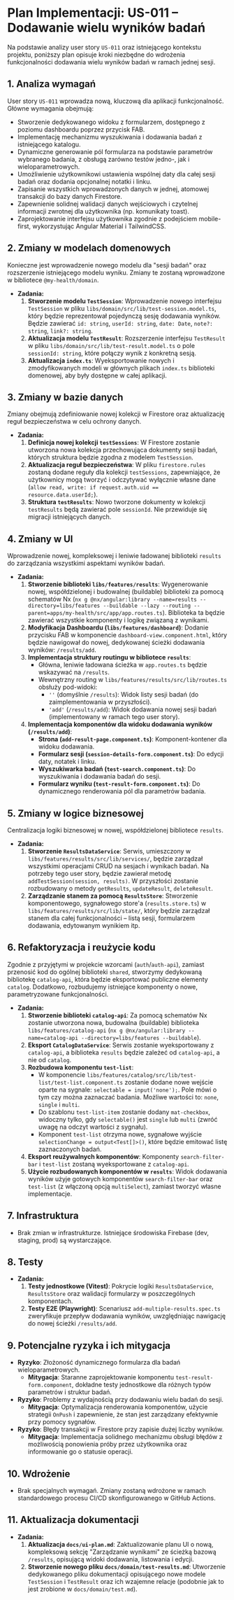 # Plan Implementacji: US-011 – Dodawanie wielu wyników badań

Na podstawie analizy user story `US-011` oraz istniejącego kontekstu projektu, poniższy plan opisuje kroki niezbędne do wdrożenia funkcjonalności dodawania wielu wyników badań w ramach jednej sesji.

## 1. Analiza wymagań

User story `US-011` wprowadza nową, kluczową dla aplikacji funkcjonalność. Główne wymagania obejmują:
- Stworzenie dedykowanego widoku z formularzem, dostępnego z poziomu dashboardu poprzez przycisk FAB.
- Implementację mechanizmu wyszukiwania i dodawania badań z istniejącego katalogu.
- Dynamiczne generowanie pól formularza na podstawie parametrów wybranego badania, z obsługą zarówno testów jedno-, jak i wieloparametrowych.
- Umożliwienie użytkownikowi ustawienia wspólnej daty dla całej sesji badań oraz dodania opcjonalnej notatki i linku.
- Zapisanie wszystkich wprowadzonych danych w jednej, atomowej transakcji do bazy danych Firestore.
- Zapewnienie solidnej walidacji danych wejściowych i czytelnej informacji zwrotnej dla użytkownika (np. komunikaty toast).
- Zaprojektowanie interfejsu użytkownika zgodnie z podejściem mobile-first, wykorzystując Angular Material i TailwindCSS.

## 2. Zmiany w modelach domenowych

Konieczne jest wprowadzenie nowego modelu dla "sesji badań" oraz rozszerzenie istniejącego modelu wyniku. Zmiany te zostaną wprowadzone w bibliotece `@my-health/domain`.

- **Zadania:**
    1.  **Stworzenie modelu `TestSession`**: Wprowadzenie nowego interfejsu `TestSession` w pliku `libs/domain/src/lib/test-session.model.ts`, który będzie reprezentował pojedynczą sesję dodawania wyników. Będzie zawierać `id: string`, `userId: string`, `date: Date`, `note?: string`, `link?: string`.
    2.  **Aktualizacja modelu `TestResult`**: Rozszerzenie interfejsu `TestResult` w pliku `libs/domain/src/lib/test-result.model.ts` o pole `sessionId: string`, które połączy wynik z konkretną sesją.
    3.  **Aktualizacja `index.ts`**: Wyeksportowanie nowych i zmodyfikowanych modeli w głównych plikach `index.ts` biblioteki domenowej, aby były dostępne w całej aplikacji.

## 3. Zmiany w bazie danych

Zmiany obejmują zdefiniowanie nowej kolekcji w Firestore oraz aktualizację reguł bezpieczeństwa w celu ochrony danych.

- **Zadania:**
    1.  **Definicja nowej kolekcji `testSessions`**: W Firestore zostanie utworzona nowa kolekcja przechowująca dokumenty sesji badań, których struktura będzie zgodna z modelem `TestSession`.
    2.  **Aktualizacja reguł bezpieczeństwa**: W pliku `firestore.rules` zostaną dodane reguły dla kolekcji `testSessions`, zapewniające, że użytkownicy mogą tworzyć i odczytywać wyłącznie własne dane (`allow read, write: if request.auth.uid == resource.data.userId;`).
    3.  **Struktura `testResults`**: Nowo tworzone dokumenty w kolekcji `testResults` będą zawierać pole `sessionId`. Nie przewiduje się migracji istniejących danych.

## 4. Zmiany w UI

Wprowadzenie nowej, kompleksowej i leniwie ładowanej biblioteki `results` do zarządzania wszystkimi aspektami wyników badań.

- **Zadania:**
    1.  **Stworzenie biblioteki `libs/features/results`**: Wygenerowanie nowej, współdzielonej i budowalnej (buildable) biblioteki za pomocą schematów Nx (`nx g @nx/angular:library --name=results --directory=libs/features --buildable --lazy --routing --parent=apps/my-health/src/app/app.routes.ts`). Biblioteka ta będzie zawierać wszystkie komponenty i logikę związaną z wynikami.
    2.  **Modyfikacja Dashboardu (`libs/features/dashboard`)**: Dodanie przycisku FAB w komponencie `dashboard-view.component.html`, który będzie nawigował do nowej, dedykowanej ścieżki dodawania wyników: `/results/add`.
    3.  **Implementacja struktury routingu w bibliotece `results`**:
        - Główna, leniwie ładowana ścieżka w `app.routes.ts` będzie wskazywać na `/results`.
        - Wewnętrzny routing w `libs/features/results/src/lib/routes.ts` obsłuży pod-widoki:
            - `''` (domyślnie `/results`): Widok listy sesji badań (do zaimplementowania w przyszłości).
            - `'add'` (`/results/add`): Widok dodawania nowej sesji badań (implementowany w ramach tego user story).            
    4.  **Implementacja komponentów dla widoku dodawania wyników (`/results/add`)**:
        - **Strona (`add-result-page.component.ts`)**: Komponent-kontener dla widoku dodawania.
        - **Formularz sesji (`session-details-form.component.ts`)**: Do edycji daty, notatek i linku.
        - **Wyszukiwarka badań (`test-search.component.ts`)**: Do wyszukiwania i dodawania badań do sesji.
        - **Formularz wyniku (`test-result-form.component.ts`)**: Do dynamicznego renderowania pól dla parametrów badania.

## 5. Zmiany w logice biznesowej

Centralizacja logiki biznesowej w nowej, współdzielonej bibliotece `results`.

- **Zadania:**
    1.  **Stworzenie `ResultsDataService`**: Serwis, umieszczony w `libs/features/results/src/lib/services/`, będzie zarządzał wszystkimi operacjami CRUD na sesjach i wynikach badań. Na potrzeby tego user story, będzie zawierał metodę `addTestSession(session, results)`. W przyszłości zostanie rozbudowany o metody `getResults`, `updateResult`, `deleteResult`.
    2.  **Zarządzanie stanem za pomocą `ResultsStore`**: Stworzenie komponentowego, sygnałowego store'a (`results.store.ts`) w `libs/features/results/src/lib/state/`, który będzie zarządzał stanem dla całej funkcjonalności – listą sesji, formularzem dodawania, edytowanym wynikiem itp.

## 6. Refaktoryzacja i reużycie kodu

Zgodnie z przyjętymi w projekcie wzorcami (`auth`/`auth-api`), zamiast przenosić kod do ogólnej biblioteki `shared`, stworzymy dedykowaną bibliotekę `catalog-api`, która będzie eksportować publiczne elementy `catalog`. Dodatkowo, rozbudujemy istniejące komponenty o nowe, parametryzowane funkcjonalności.

- **Zadania:**
    1.  **Stworzenie biblioteki `catalog-api`**: Za pomocą schematów Nx zostanie utworzona nowa, budowalna (buildable) biblioteka `libs/features/catalog-api` (`nx g @nx/angular:library --name=catalog-api --directory=libs/features --buildable`).
    2.  **Eksport `CatalogDataService`**: Serwis zostanie wyeksportowany z `catalog-api`, a biblioteka `results` będzie zależeć od `catalog-api`, a nie od `catalog`.
    3.  **Rozbudowa komponentu `test-list`**:
        - W komponencie `libs/features/catalog/src/lib/test-list/test-list.component.ts` zostanie dodane nowe wejście oparte na sygnale: `selectable = input('none');`. Pole mówi o tym czy można zaznaczać badania. Możliwe wartości to: `none`, `single` i `multi`.
        - Do szablonu `test-list-item` zostanie dodany `mat-checkbox`, widoczny tylko, gdy `selectable()` jest `single` lub `multi` (zwróć uwagę na odczyt wartości z sygnału).
        - Komponent `test-list` otrzyma nowe, sygnałowe wyjście `selectionChange = output<Test[]>()`, które będzie emitować listę zaznaczonych badań.
    4.  **Eksport reużywalnych komponentów**: Komponenty `search-filter-bar` i `test-list` zostaną wyeksportowane z `catalog-api`.
    5.  **Użycie rozbudowanych komponentów w `results`**: Widok dodawania wyników użyje gotowych komponentów `search-filter-bar` oraz `test-list` (z włączoną opcją `multiSelect`), zamiast tworzyć własne implementacje.

## 7. Infrastruktura

- Brak zmian w infrastrukturze. Istniejące środowiska Firebase (dev, staging, prod) są wystarczające.

## 8. Testy

- **Zadania:**
    1.  **Testy jednostkowe (Vitest)**: Pokrycie logiki `ResultsDataService`, `ResultsStore` oraz walidacji formularzy w poszczególnych komponentach.
    2.  **Testy E2E (Playwright)**: Scenariusz `add-multiple-results.spec.ts` zweryfikuje przepływ dodawania wyników, uwzględniając nawigację do nowej ścieżki `/results/add`.

## 9. Potencjalne ryzyka i ich mitygacja

- **Ryzyko**: Złożoność dynamicznego formularza dla badań wieloparametrowych.
  - **Mitygacja**: Staranne zaprojektowanie komponentu `test-result-form.component`, dokładne testy jednostkowe dla różnych typów parametrów i struktur badań.
- **Ryzyko**: Problemy z wydajnością przy dodawaniu wielu badań do sesji.
  - **Mitygacja**: Optymalizacja renderowania komponentów, użycie strategii `OnPush` i zapewnienie, że stan jest zarządzany efektywnie przy pomocy sygnałów.
- **Ryzyko**: Błędy transakcji w Firestore przy zapisie dużej liczby wyników.
  - **Mitygacja**: Implementacja solidnego mechanizmu obsługi błędów z możliwością ponowienia próby przez użytkownika oraz informowanie go o statusie operacji.

## 10. Wdrożenie
- Brak specjalnych wymagań. Zmiany zostaną wdrożone w ramach standardowego procesu CI/CD skonfigurowanego w GitHub Actions.

## 11. Aktualizacja dokumentacji

- **Zadania:**
    1.  **Aktualizacja `docs/ui-plan.md`**: Zaktualizowanie planu UI o nową, kompleksową sekcję "Zarządzanie wynikami" ze ścieżką bazową `/results`, opisującą widoki dodawania, listowania i edycji.
    2.  **Stworzenie nowego pliku `docs/domain/test-results.md`**: Utworzenie dedykowanego pliku dokumentacji opisującego nowe modele `TestSession` i `TestResult` oraz ich wzajemne relacje (podobnie jak to jest zrobione w `docs/domain/test.md`). 